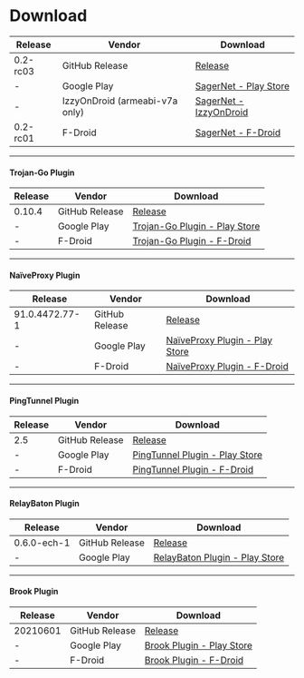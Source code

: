 # Download

Release | Vendor | Download
------- | ------ | ----
0.2-rc03 | GitHub Release | [Release][app-release]
- | Google Play | [SagerNet - Play Store][app-play]
- | IzzyOnDroid (armeabi-v7a only) | [SagerNet - IzzyOnDroid][app-izzy]
0.2-rc01 | F-Droid | [SagerNet - F-Droid][app-fdroid]

---

#### Trojan-Go Plugin

Release | Vendor | Download
------- | ------ | ----
0.10.4 | GitHub Release | [Release][trojan-go-release]
- | Google Play | [Trojan-Go Plugin - Play Store][trojan-go-play]
- | F-Droid | [Trojan-Go Plugin - F-Droid][trojan-go-fdroid]

---

#### NaïveProxy Plugin

Release | Vendor | Download
------- | ------ | ----
91.0.4472.77-1 | GitHub Release | [Release][naive-release]
- | Google Play | [NaïveProxy Plugin - Play Store][naive-play]
- | F-Droid | [NaïveProxy Plugin - F-Droid][naive-fdroid]

---

#### PingTunnel Plugin

Release | Vendor | Download
------- | ------ | ----
2.5 | GitHub Release | [Release][pt-release]
- | Google Play | [PingTunnel Plugin - Play Store][pt-play]
- | F-Droid | [PingTunnel Plugin - F-Droid][pt-fdroid]

---

#### RelayBaton Plugin

Release | Vendor | Download
------- | ------ | ----
0.6.0-ech-1 | GitHub Release | [Release][rb-release]
- | Google Play | [RelayBaton Plugin - Play Store][rb-play]

---

#### Brook Plugin

Release | Vendor | Download
------- | ------ | ----
20210601 | GitHub Release | [Release][brook-release]
- | Google Play | [Brook Plugin - Play Store][brook-play]
- | F-Droid | [Brook Plugin - F-Droid][brook-fdroid]

[app-release]: https://github.com/SagerNet/SagerNet/releases/tag/0.2-rc03
[app-play]: https://play.google.com/store/apps/details?id=io.nekohasekai.sagernet
[app-izzy]: https://apt.izzysoft.de/fdroid/index/apk/io.nekohasekai.sagernet
[app-fdroid]: https://f-droid.org/packages/io.nekohasekai.sagernet/

[trojan-go-release]: https://github.com/SagerNet/SagerNet/releases/tag/trojan-go-plugin-0.10.4
[trojan-go-play]: https://play.google.com/store/apps/details?id=io.nekohasekai.sagernet.plugin.trojan_go
[trojan-go-fdroid]: https://f-droid.org/packages/io.nekohasekai.sagernet.plugin.trojan_go/

[naive-release]: https://github.com/SagerNet/SagerNet/releases/tag/naive-plugin-91.0.4472.77-1
[naive-play]: https://play.google.com/store/apps/details?id=io.nekohasekai.sagernet.plugin.naive
[naive-fdroid]: https://f-droid.org/packages/io.nekohasekai.sagernet.plugin.naive/

[pt-release]: https://github.com/SagerNet/SagerNet/releases/tag/pingtunnel-plugin-2.5
[pt-play]: https://play.google.com/store/apps/details?id=io.nekohasekai.sagernet.plugin.pingtunnel
[pt-fdroid]: https://f-droid.org/packages/io.nekohasekai.sagernet.plugin.pingtunnel/

[rb-release]: https://github.com/SagerNet/SagerNet/releases/tag/relaybaton-plugin-0.6.0-ech-1
[rb-play]: https://play.google.com/store/apps/details?id=io.nekohasekai.sagernet.plugin.relaybaton

[brook-release]: https://github.com/SagerNet/SagerNet/releases/tag/brook-plugin-20210601
[brook-play]: https://play.google.com/store/apps/details?id=io.nekohasekai.sagernet.plugin.brook
[brook-fdroid]: https://f-droid.org/packages/io.nekohasekai.sagernet.plugin.brook/
